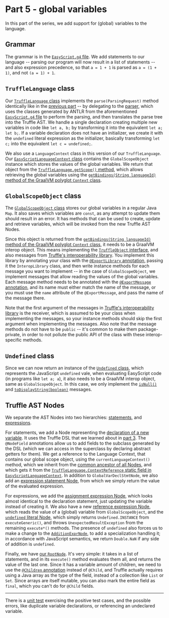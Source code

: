 # Part 5 - global variables

In this part of the series,
we add support for (global) variables to the language.

## Grammar

The grammar is in the [`EasyScript.g4` file](src/main/antlr/com/endoflineblog/truffle/part_05/EasyScript.g4).
We add statements to our language --
parsing our program will now result in a list of statements --
and also expression precedence,
so that `a = 1 + 1` is parsed as `a = (1 + 1)`,
and not `(a = 1) + 1`.

## `TruffleLanguage` class

Our [`TruffleLanguage` class](src/main/java/com/endoflineblog/truffle/part_05/EasyScriptTruffleLanguage.java)
implements the `parse(ParsingRequest)` method identically like in the
[previous part](../part-04/src/main/java/com/endoflineblog/truffle/part_04/EasyScriptTruffleLanguage.java) --
by delegating to the [parser](src/main/java/com/endoflineblog/truffle/part_05/EasyScriptTruffleParser.java),
which uses the classes generated by ANTLR from the aforementioned
[`EasyScript.g4` file](src/main/antlr/com/endoflineblog/truffle/part_05/EasyScript.g4)
to perform the parsing, and then translates the parse tree into the Truffle AST.
We handle a single declaration creating multiple new variables in code like
`let a, b;` by transforming it into the equivalent `let a; let b;`.
If a variable declaration does not have an initializer,
we create it with the `undefined` literal expression as the initializer,
basically transforming `let c;` into the equivalent `let c = undefined;`.

We also use a `LanguageContext` class in this version of our `TruffleLanguage`.
Our [`EasyScriptLanguageContext` class](src/main/java/com/endoflineblog/truffle/part_05/EasyScriptLanguageContext.java)
contains the `GlobalScopeObject` instance which stores the values of the global variables.
We return that object from the
[`TruffleLanguage.getScope()` method](https://www.graalvm.org/truffle/javadoc/com/oracle/truffle/api/TruffleLanguage.html#getScope(C)),
which allows retrieving the global variables using the
[`getBindings(String languageId)` method of the GraalVM polyglot `Context` class](https://www.graalvm.org/truffle/javadoc/org/graalvm/polyglot/Context.html#getBindings(java.lang.String)).

## `GlobalScopeObject` class

The [`GlobalScopeObject` class](src/main/java/com/endoflineblog/truffle/part_05/runtime/GlobalScopeObject.java)
stores our global variables in a regular Java `Map`.
It also saves which variables are `const`,
as any attempt to update them should result in an error.
It has methods that can be used to create, update and retrieve variables,
which will be invoked from the new Truffle AST Nodes.

Since this object is returned from the
[`getBindings(String languageId)` method of the GraalVM polyglot `Context` class](https://www.graalvm.org/truffle/javadoc/org/graalvm/polyglot/Context.html#getBindings(java.lang.String)),
it needs to be a GraalVM interop object.
This means implementing the
[`TruffleObject` interface](https://www.graalvm.org/truffle/javadoc/com/oracle/truffle/api/interop/TruffleObject.html),
and also messages from
[Truffle's interoperability library](https://www.graalvm.org/truffle/javadoc/com/oracle/truffle/api/interop/InteropLibrary.html).
You implement this library by annotating your class with the
[`@ExportLibrary` annotation](https://www.graalvm.org/truffle/javadoc/com/oracle/truffle/api/library/ExportLibrary.html),
passing it the `InteropLibrary` class,
and then write instance methods for each message you want to implement --
in the case of `GlobalScopeObject`,
we implement messages that allow reading the values of the global variables.
Each message method needs to be annotated with the
[`@ExportMessage` annotation](https://www.graalvm.org/truffle/javadoc/com/oracle/truffle/api/library/ExportMessage.html),
and its name must either match the name of the message,
or you must use the `name` attribute of the `@ExportMessage`,
and pass the name of the message there.

Note that the first argument of the messages in
[Truffle's interoperability library](https://www.graalvm.org/truffle/javadoc/com/oracle/truffle/api/interop/InteropLibrary.html)
is the receiver,
which is assumed to be your class when implementing the messages,
so your instance methods should skip the first argument when implementing the messages.
Also note that the message methods do not have to be `public` --
it's common to make them package-private,
in order to not pollute the public API of the class with these interop-specific methods.

## `Undefined` class

Since we can now return an instance of the
[`Undefined` class](src/main/java/com/endoflineblog/truffle/part_05/runtime/Undefined.java),
which represents the JavaScript `undefined` vale,
when evaluating EasyScript code
(in programs like `let a; a`),
it also needs to be a GraalVM interop object,
same as `GlobalScopeObject`.
In this case, we only implement the
[`isNull()`](https://www.graalvm.org/truffle/javadoc/com/oracle/truffle/api/interop/InteropLibrary.html#isNull(java.lang.Object))
and
[`toDisplayString(boolean)`](https://www.graalvm.org/truffle/javadoc/com/oracle/truffle/api/interop/InteropLibrary.html#toDisplayString(java.lang.Object,boolean))
messages.

## Truffle AST Nodes

We separate the AST Nodes into two hierarchies:
[statements](src/main/java/com/endoflineblog/truffle/part_05/nodes/stmts/EasyScriptStmtNode.java),
and [expressions](src/main/java/com/endoflineblog/truffle/part_05/nodes/exprs/EasyScriptExprNode.java).

For statements, we add a Node representing the
[declaration of a new variable](src/main/java/com/endoflineblog/truffle/part_05/nodes/stmts/GlobalVarDeclStmtNode.java).
It uses the Truffle DSL that we learned about in
[part 3](../part-03/ReadMe.md).
The `@NodeField` annotations allow us to add fields to the subclass generated by the DSL
(which we can access in the superclass by declaring abstract getters for them).
We get a reference to the Language Context,
that contains our global scope object,
using the `currentLanguageContext()` method,
which we inherit from the
[common ancestor of all Nodes](src/main/java/com/endoflineblog/truffle/part_05/nodes/EasyScriptNode.java),
and which gets it from the
[`TruffleLanguage.ContextReference` static field in `EasyScriptLanguageContext`](src/main/java/com/endoflineblog/truffle/part_05/EasyScriptLanguageContext.java).
In addition to `GlobalVarDeclStmtNode`,
we also add an
[expression statement Node](src/main/java/com/endoflineblog/truffle/part_05/nodes/stmts/ExprStmtNode.java),
from which we simply return the value of the evaluated expression.

For expressions, we add the
[assignment expression Node](src/main/java/com/endoflineblog/truffle/part_05/nodes/exprs/GlobalVarAssignmentExprNode.java),
which looks almost identical to the declaration statement,
just updating the variable instead of creating it.
We also have a new
[reference expression Node](src/main/java/com/endoflineblog/truffle/part_05/nodes/exprs/GlobalVarReferenceExprNode.java),
which reads the value of a (global) variable from `GlobalScopeObject`,
and the
[`undefined` literal Node](src/main/java/com/endoflineblog/truffle/part_05/nodes/exprs/UndefinedLiteralExprNode.java),
which simply returns `Undefined.INSTANCE` from `executeGeneric()`,
and throws `UnexpectedResultException` from the remaining `execute*()` methods.
The presence of `undefined` also forces us to make a change to the
[`AdditionExprNode`](src/main/java/com/endoflineblog/truffle/part_05/nodes/exprs/AdditionExprNode.java),
to add a specialization handling it;
in accordance with JavaScript semantics,
we return `Double.NaN` if any side of addition is `undefined`.

Finally, we have [our `RootNode`](src/main/java/com/endoflineblog/truffle/part_05/nodes/EasyScriptRootNode.java).
It's very simple: it takes in a list of statements,
and in its `execute()` method evaluates them all,
and returns the value of the last one.
Since it has a variable amount of children,
we need to use the [`@Children` annotation](https://www.graalvm.org/truffle/javadoc/com/oracle/truffle/api/nodes/Node.Children.html)
instead of `@Child`,
and Truffle actually requires using a Java array as the type of the field,
instead of a collection like `List` or `Set`.
Since arrays are itself mutable, you can also mark the entire field as `final`,
which you can't do for `@Child` fields.

---

There is a [unit test](src/test/java/com/endoflineblog/truffle/part_05/GlobalVariablesTest.java)
exercising the positive test cases,
and the possible errors, like duplicate variable declarations,
or referencing an undeclared variable.
